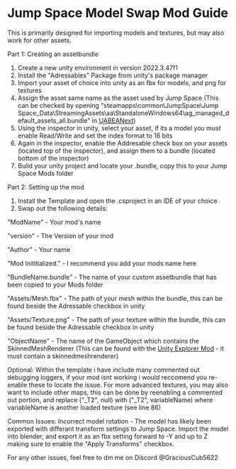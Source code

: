 # Jump Space Model Swap Mod Guide

This is primarily designed for importing models and textures, but may also work for other assets.

Part 1: Creating an assetbundle
1. Create a new unity environment in version 2022.3.47f1
2. Install the "Adressables" Package from unity's package manager
3. Import your asset of choice into unity as an fbx for models, and png for textures
4. Assign the asset same name as the asset used by Jump Space (This can be checked by opening "steamapps\common\JumpSpace\Jump Space_Data\StreamingAssets\aa\StandaloneWindows64\ag_managed_default_assets_all.bundle" in [UABEANext](https://github.com/nesrak1/UABEANext?tab=readme-ov-file))
5. Using the inspector in unity, select your asset, if its a model you must enable Read/Write and set the index format to 16 bits
6. Again in the inspector, enable the Addresable check box on your assets (located top of the inspector), and assign them to a bundle (located bottom of the inspector)
7. Build your unity project and locate your .bundle, copy this to your Jump Space Mods folder

Part 2: Setting up the mod
1. Install the Template and open the .csproject in an IDE of your choice
2. Swap out the following details:
   
  "ModName" - Your mod's name

  "version" - The Version of your mod
  
  "Author" - Your name
  
  "Mod Inititialized." - I recommend you add your mods name here
  
  "BundleName.bundle" - The name of your custom assetbundle that has been copied to your Mods folder
  
  "Assets/Mesh.fbx" - The path of your mesh within the bundle, this can be found beside the Adressable checkbox in unity
  
  "Assets/Texture.png" - The path of your texture within the bundle, this can be found beside the Adressable checkbox in unity
  
  "ObjectName" - The name of the GameObject which contains the SkinnedMeshRenderer (This can be found with the [Unity Explorer Mod](https://github.com/sinai-dev/UnityExplorer) - it must contain a skinnedmeshrenderer)

Optional:
Within the template i have include many commented out debugging loggers, if your mod isnt working i would reccomend you re-enable these to locate the issue.
For more advanced textures, you may also want to include other maps, this can be done by reenabling a commented out portion, and replace ("_T2", null) with ("_T2", variableName) where variableName is another loaded texture (see line 86)

Common Issues:
Incorrect model rotation - The model has likely been exported with differant transform settings to Jump Space. Import the model into blender, and export it as an fbx setting forward to -Y and up to Z making sure to enable the "Apply Transforms" checkbox.

For any other issues, feel free to dm me on Discord @GraciousCub5622
